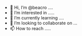- 👋 Hi, I’m @beacro ....
- 👀 I’m interested in .....
- 🌱 I’m currently learning ....
- 💞️ I’m looking to collaborate on ...
- 📫 How to reach .....

<!---
beacro/beacro is a ✨ special ✨ repository because its `README.md` (this file) appears on your GitHub profile.
You can click the Preview link to take a look at your changes.
--->
